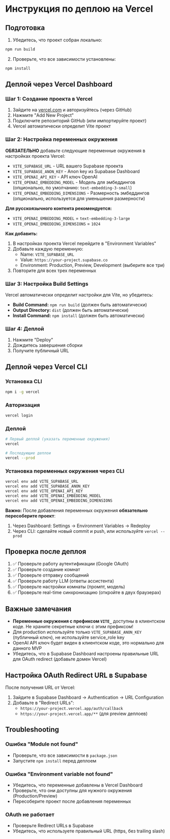 # Инструкция по деплою на Vercel

## Подготовка

1. Убедитесь, что проект собран локально:
```bash
npm run build
```

2. Проверьте, что все зависимости установлены:
```bash
npm install
```

## Деплой через Vercel Dashboard

### Шаг 1: Создание проекта в Vercel

1. Зайдите на [vercel.com](https://vercel.com) и авторизуйтесь (через GitHub)
2. Нажмите "Add New Project"
3. Подключите репозиторий GitHub (или импортируйте проект)
4. Vercel автоматически определит Vite проект

### Шаг 2: Настройка переменных окружения

**ОБЯЗАТЕЛЬНО** добавьте следующие переменные окружения в настройках проекта Vercel:

- `VITE_SUPABASE_URL` - URL вашего Supabase проекта
- `VITE_SUPABASE_ANON_KEY` - Anon key из Supabase Dashboard
- `VITE_OPENAI_API_KEY` - API ключ OpenAI
- `VITE_OPENAI_EMBEDDING_MODEL` - Модель для эмбеддингов (опционально, по умолчанию: `text-embedding-3-small`)
- `VITE_OPENAI_EMBEDDING_DIMENSIONS` - Размерность эмбеддингов (опционально, используется для уменьшения размерности)

**Для русскоязычного контента рекомендуется:**
- `VITE_OPENAI_EMBEDDING_MODEL` = `text-embedding-3-large`
- `VITE_OPENAI_EMBEDDING_DIMENSIONS` = `1024`

**Как добавить:**
1. В настройках проекта Vercel перейдите в "Environment Variables"
2. Добавьте каждую переменную:
   - Name: `VITE_SUPABASE_URL`
   - Value: `https://your-project.supabase.co`
   - Environment: Production, Preview, Development (выберите все три)
3. Повторите для всех трех переменных

### Шаг 3: Настройка Build Settings

Vercel автоматически определит настройки для Vite, но убедитесь:

- **Build Command:** `npm run build` (должен быть автоматически)
- **Output Directory:** `dist` (должен быть автоматически)
- **Install Command:** `npm install` (должен быть автоматически)

### Шаг 4: Деплой

1. Нажмите "Deploy"
2. Дождитесь завершения сборки
3. Получите публичный URL

## Деплой через Vercel CLI

### Установка CLI

```bash
npm i -g vercel
```

### Авторизация

```bash
vercel login
```

### Деплой

```bash
# Первый деплой (указать переменные окружения)
vercel

# Последующие деплои
vercel --prod
```

### Установка переменных окружения через CLI

```bash
vercel env add VITE_SUPABASE_URL
vercel env add VITE_SUPABASE_ANON_KEY
vercel env add VITE_OPENAI_API_KEY
vercel env add VITE_OPENAI_EMBEDDING_MODEL
vercel env add VITE_OPENAI_EMBEDDING_DIMENSIONS
```

**Важно:** После добавления переменных окружения **обязательно пересоберите проект**:
1. Через Dashboard: Settings → Environment Variables → Redeploy
2. Через CLI: сделайте новый commit и push, или используйте `vercel --prod`

## Проверка после деплоя

1. ✅ Проверьте работу аутентификации (Google OAuth)
2. ✅ Проверьте создание комнат
3. ✅ Проверьте отправку сообщений
4. ✅ Проверьте работу LLM (ответы ассистента)
5. ✅ Проверьте настройки комнаты (промпт, модель)
6. ✅ Проверьте real-time синхронизацию (откройте в двух браузерах)

## Важные замечания

- **Переменные окружения с префиксом `VITE_`** доступны в клиентском коде. Не храните секретные ключи с этим префиксом!
- Для production используйте только `VITE_SUPABASE_ANON_KEY` (публичный ключ), не используйте service_role key
- OpenAI API ключ будет виден в клиентском коде, это нормально для данного MVP
- Убедитесь, что в Supabase Dashboard настроены правильные URL для OAuth redirect (добавьте домен Vercel)

## Настройка OAuth Redirect URL в Supabase

После получения URL от Vercel:

1. Зайдите в Supabase Dashboard → Authentication → URL Configuration
2. Добавьте в "Redirect URLs":
   - `https://your-project.vercel.app/auth/callback`
   - `https://your-project.vercel.app/**` (для preview деплоев)

## Troubleshooting

### Ошибка "Module not found"
- Проверьте, что все зависимости в `package.json`
- Запустите `npm install` перед деплоем

### Ошибка "Environment variable not found"
- Убедитесь, что переменные добавлены в Vercel Dashboard
- Проверьте, что они доступны для нужного окружения (Production/Preview)
- Пересоберите проект после добавления переменных

### OAuth не работает
- Проверьте Redirect URLs в Supabase
- Убедитесь, что используете правильный URL (https, без trailing slash)


